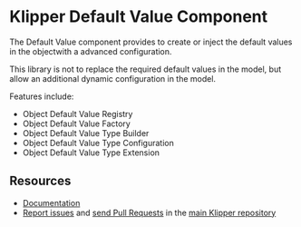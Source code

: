 Klipper Default Value Component
===============================

The Default Value component provides to create or inject the default values in the object​with a advanced configuration.

This library is not to replace the required default values in the model, but allow an additional dynamic configuration
in the model.

Features include:

- Object Default Value Registry
- Object Default Value Factory
- Object Default Value Type Builder
- Object Default Value Type Configuration
- Object Default Value Type Extension

Resources
---------

- [Documentation](https://doc.klipper.dev/components/default-value)
- [Report issues](https://github.com/klipperdev/klipper/issues)
  and [send Pull Requests](https://github.com/klipperdev/klipper/pulls)
  in the [main Klipper repository](https://github.com/klipperdev/klipper)
